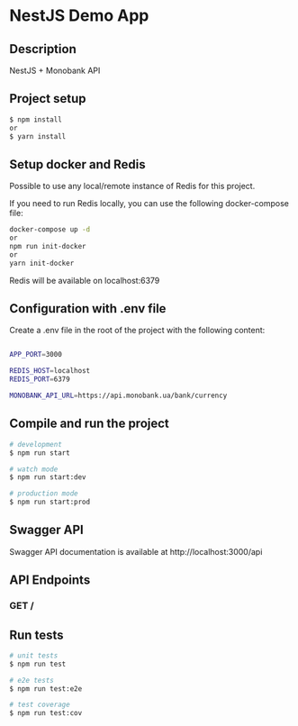 # NestJS Demo App


## Description

NestJS + Monobank API

## Project setup

```bash
$ npm install
or
$ yarn install
```

## Setup docker and Redis

Possible to use any local/remote instance of Redis for this project.

If you need to run Redis locally, you can use the following docker-compose file:

```bash
docker-compose up -d
or
npm run init-docker
or
yarn init-docker
```
Redis will be available on localhost:6379

## Configuration with .env file

Create a .env file in the root of the project with the following content:

```bash

APP_PORT=3000

REDIS_HOST=localhost
REDIS_PORT=6379

MONOBANK_API_URL=https://api.monobank.ua/bank/currency
```

## Compile and run the project

```bash
# development
$ npm run start

# watch mode
$ npm run start:dev

# production mode
$ npm run start:prod
```

## Swagger API

Swagger API documentation is available at http://localhost:3000/api

## API Endpoints

### GET /

## Run tests

```bash
# unit tests
$ npm run test

# e2e tests
$ npm run test:e2e

# test coverage
$ npm run test:cov
```


